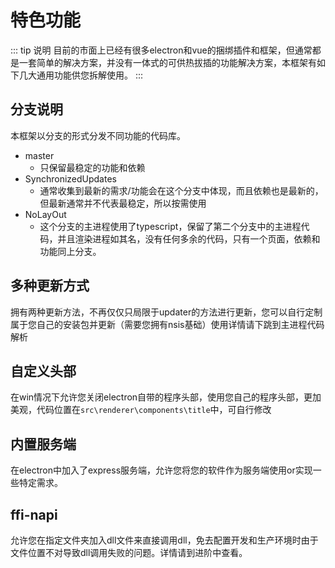 # 特色功能
::: tip 说明
目前的市面上已经有很多electron和vue的捆绑插件和框架，但通常都是一套简单的解决方案，并没有一体式的可供热拔插的功能解决方案，本框架有如下几大通用功能供您拆解使用。
:::
## 分支说明
本框架以分支的形式分发不同功能的代码库。
- master
    - 只保留最稳定的功能和依赖
- SynchronizedUpdates
    - 通常收集到最新的需求/功能会在这个分支中体现，而且依赖也是最新的，但最新通常并不代表最稳定，所以按需使用
- NoLayOut
    - 这个分支的主进程使用了typescript，保留了第二个分支中的主进程代码，并且渲染进程如其名，没有任何多余的代码，只有一个页面，依赖和功能同上分支。
## 多种更新方式
拥有两种更新方法，不再仅仅只局限于updater的方法进行更新，您可以自行定制属于您自己的安装包并更新（需要您拥有nsis基础）使用详情请下跳到主进程代码解析
## 自定义头部
在win情况下允许您关闭electron自带的程序头部，使用您自己的程序头部，更加美观，代码位置在`src\renderer\components\title`中，可自行修改
## 内置服务端
在electron中加入了express服务端，允许您将您的软件作为服务端使用or实现一些特定需求。
## ffi-napi
允许您在指定文件夹加入dll文件来直接调用dll，免去配置开发和生产环境时由于文件位置不对导致dll调用失败的问题。详情请到进阶中查看。